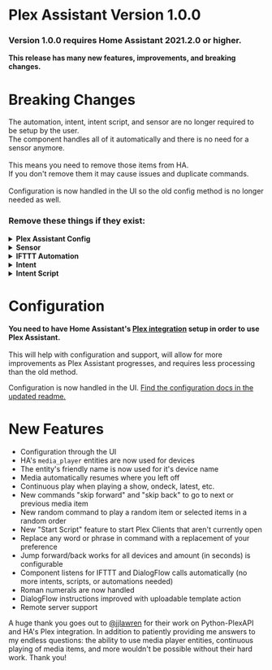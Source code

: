 # Plex Assistant Version 1.0.0
### Version 1.0.0 requires Home Assistant 2021.2.0 or higher.

**This release has many new features, improvements, and breaking changes.**

# Breaking Changes

The automation, intent, intent script, and sensor are no longer required to be setup by the user.<br>The component handles all of it automatically and there is no need for a sensor anymore.<br><br>
This means you need to remove those items from HA.<br>If you don't remove them it may cause issues and duplicate commands.<br><br>
Configuration is now handled in the UI so the old config method is no longer needed as well.

### Remove these things if they exist:

<details>
  <summary><b>Plex Assistant Config</b></summary>

Remove your entire plex assistant config, including `plex_assistant:`

```yaml
plex_assistant:
  url: 'http://192.168.1.3:32400'
  token: 'tH1s1Sy0uRT0k3n'
  default_cast: 'Downstairs TV'
  language: 'en'
  tts_errors: true
  aliases:
    Downstairs TV: TV0565124
    Upstairs TV: Samsung_66585
```
  
</details>

<details>
  <summary><b>Sensor</b></summary>

Remove the `plex_assistant` sensor.

```yaml
sensor: # Keep this line if other sensors are listed below it.
- platform: plex_assistant
```
  
</details>

<details>
  <summary><b>IFTTT Automation</b></summary>
  
```yaml
alias: Plex Assistant Automation
trigger:
- platform: event
  event_type: ifttt_webhook_received
  event_data:
    action: call_service
condition:
  condition: template
  value_template: "{{ trigger.event.data.service == 'plex_assistant.command' }}"
action:
- service: "{{ trigger.event.data.service }}"
  data:
    command: "{{ trigger.event.data.command }}"
```
  
</details>

<details>
  <summary><b>Intent</b></summary>

Keep `conversation:` and keep `intents:` if you have other intents.

```yaml
conversation: #### Keep this line
  intents:    #### and this one if you have other intents.
    Plex:
     - "Tell Plex to {command}"
     - "{command} with Plex"
```

</details>

<details>
  <summary><b>Intent Script</b></summary>
  
```yaml
intent_script: # Keep this line if you have other intent scripts below
  Plex:
    speech:
      text: "Command sent to Plex."
    action:
      - service: plex_assistant.command
        data:
          command: "{{command}}"
```
  
</details>


# Configuration

**You need to have Home Assistant's [Plex integration](https://www.home-assistant.io/integrations/plex/) setup in order to use Plex Assistant.**<br><br>
This will help with configuration and support, will allow for more improvements as Plex Assistant progresses, and requires less processing than the old method.

Configuration is now handled in the UI. [Find the configuration docs in the updated readme.](https://github.com/maykar/plex_assistant#configuration)


# New Features

* Configuration through the UI
* HA's `media_player` entities are now used for devices
* The entity's friendly name is now used for it's device name
* Media automatically resumes where you left off
* Continuous play when playing a show, ondeck, latest, etc.
* New commands "skip forward" and "skip back" to go to next or previous media item
* New random command to play a random item or selected items in a random order
* New "Start Script" feature to start Plex Clients that aren't currently open
* Replace any word or phrase in command with a replacement of your preference
* Jump forward/back works for all devices and amount (in seconds) is configurable
* Component listens for IFTTT and DialogFlow calls automatically (no more intents, scripts, or automations needed)
* Roman numerals are now handled
* DialogFlow instructions improved with uploadable template action
* Remote server support

A huge thank you goes out to [@jjlawren](https://github.com/jjlawren) for their work on Python-PlexAPI and HA's Plex integration. In addition to patiently providing me answers to my endless questions: the ability to use media player entities, continuous playing of media items, and more wouldn't be possible without their hard work. Thank you!

